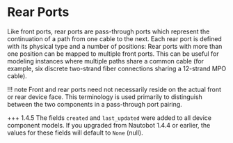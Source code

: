 # Rear Ports

Like front ports, rear ports are pass-through ports which represent the continuation of a path from one cable to the next. Each rear port is defined with its physical type and a number of positions: Rear ports with more than one position can be mapped to multiple front ports. This can be useful for modeling instances where multiple paths share a common cable (for example, six discrete two-strand fiber connections sharing a 12-strand MPO cable).

!!! note
    Front and rear ports need not necessarily reside on the actual front or rear device face. This terminology is used primarily to distinguish between the two components in a pass-through port pairing.

+++ 1.4.5
    The fields `created` and `last_updated` were added to all device component models. If you upgraded from Nautobot 1.4.4 or earlier, the values for these fields will default to `None` (null).
